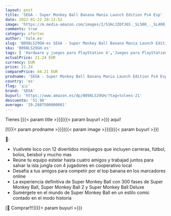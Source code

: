 ```yaml
---
layout: post
title: 'SEGA - Super Monkey Ball Banana Mania Launch Edition Ps4 Esp'
date: 2022-01-22 20:12:52
image: 'https://m.media-amazon.com/images/I/51HcJZOfJ6S._SL500_._SL400_.jpg'
comments: true
category: ofertas
author: 'tole.es'
slug: 'B098LS29GH-es SEGA - Super Monkey Ball Banana Mania Launch Edition Ps4 Esp'
sku: 'B098LS29GH-es'
tags: [ 'Hardware y juegos para PlayStation 4','Juegos para PlayStation 4','Videojuegos','ps4','sega', ]
actualPrice: 21.24 EUR
currency: EUR
price: 21.24
comparePrice: 44.21 EUR
prodname: 'SEGA - Super Monkey Ball Banana Mania Launch Edition Ps4 Esp'
country: 'es'
flag: '🇪🇸'
brand: 'SEGA'
buyurl: 'https://www.amazon.es/dp/B098LS29GH/?tag=tolees-21'
descuento: '51.96'
average: '29.2887500000001'
---
```


Tienes [{{< param title >}}]({{< param buyurl >}}) aqui!

[![{{< param prodname >}}]({{< param image >}})]({{< param buyurl >}})

🔎:

- Vuélvete loco con 12 divertidos minijuegos que incluyen carreras, fútbol, bolos, beisbol y mucho mas
- Reúne tu equipo estelar hasta cuatro amigos y trabajad juntos para salvar la isla jungla con 4 jugadores en cooperativo local
- Desafía a tus amigos para competir por el top banana en los marcadores online
- La experiencia definitiva de Super Monkey Ball con 300 fases de Super Monkey Ball, Super Monkey Ball 2 y Super Monkey Ball Deluxe
- Sumérgete en el mundo de Super Monkey Ball en un estilo comic contado en el modo historia

[🛒 Comprar!!!]({{< param buyurl >}})
